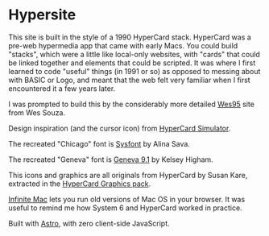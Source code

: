 # Hypersite 

This site is built in the style of a 1990 HyperCard stack. HyperCard was a pre-web hypermedia app that came with early Macs. You could build "stacks", which were a little like local-only websites, with "cards" that could be linked together and elements that could be scripted. It was where I first learned to code "useful" things (in 1991 or so) as opposed to messing about with BASIC or Logo, and meant that the web felt very familiar when I first encountered it a few years later.

I was prompted to build this by the considerably more detailed [Wes95](https://wes.dev/) site from Wes Souza.

Design inspiration (and the cursor icon) from [HyperCard Simulator](https://hcsimulator.com/).

The recreated "Chicago" font is [Sysfont](https://fontsarena.com/sysfont-by-alina-sava/) by Alina Sava.

The recreated "Geneva" font is [Geneva 9.1](https://fontstruct.com/fontstructions/show/1304775/geneva-9) by Kelsey Higham.

This icons and graphics are all originals from HyperCard by Susan Kare, extracted in the [HyperCard Graphics pack](https://egardepe.itch.io/hypercardgraphics).

[Infinite Mac](https://system6.app/) lets you run old versions of Mac OS in your browser. It was useful to remind me how System 6 and HyperCard worked in practice.

Built with [Astro](https://astro.build), with zero client-side JavaScript.
